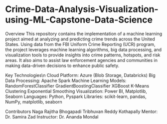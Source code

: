 # Crime-Data-Analysis-Visualization-using-ML-Capstone-Data-Science
Overview
This repository contains the implementation of a machine learning project aimed at analyzing and predicting crime trends across the United States. Using data from the FBI Uniform Crime Reporting (UCR) program, the project leverages machine learning algorithms, big data processing, and visualization tools to provide insights into crime patterns, hotspots, and risk areas. It also aims to assist law enforcement agencies and communities in making data-driven decisions to enhance public safety.

Key Technologies\n
Cloud Platform: Azure (Blob Storage, Databricks)
Big Data Processing: Apache Spark
Machine Learning Models:
RandomForestClassifier
GradientBoostingClassifier
XGBoost
K-Means Clustering
Exponential Smoothing
Visualization: Power BI, Matplotlib, Seaborn
Languages: Python, Pyspark
Libraries: scikit-learn, pandas, NumPy, matplotlib, seaborn

Contributors
Naga Rajitha Bhogapadi
Tribhuvan Reddy Kothapally
Mentor: Dr. Samira Zad
Instructor: Dr. Ananda Mondal

